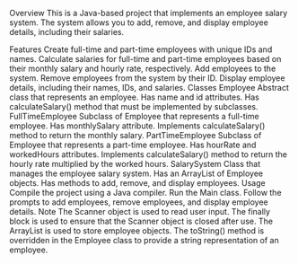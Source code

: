 Overview
This is a Java-based project that implements an employee salary system. The system allows you to add, remove, and display employee details, including their salaries.

Features
Create full-time and part-time employees with unique IDs and names.
Calculate salaries for full-time and part-time employees based on their monthly salary and hourly rate, respectively.
Add employees to the system.
Remove employees from the system by their ID.
Display employee details, including their names, IDs, and salaries.
Classes
Employee
Abstract class that represents an employee.
Has name and id attributes.
Has calculateSalary() method that must be implemented by subclasses.
FullTimeEmployee
Subclass of Employee that represents a full-time employee.
Has monthlySalary attribute.
Implements calculateSalary() method to return the monthly salary.
PartTimeEmployee
Subclass of Employee that represents a part-time employee.
Has hourRate and workedHours attributes.
Implements calculateSalary() method to return the hourly rate multiplied by the worked hours.
SalarySystem
Class that manages the employee salary system.
Has an ArrayList of Employee objects.
Has methods to add, remove, and display employees.
Usage
Compile the project using a Java compiler.
Run the Main class.
Follow the prompts to add employees, remove employees, and display employee details.
Note
The Scanner object is used to read user input.
The finally block is used to ensure that the Scanner object is closed after use.
The ArrayList is used to store employee objects.
The toString() method is overridden in the Employee class to provide a string representation of an employee.